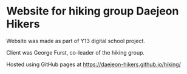 # Website for hiking group Daejeon Hikers

Website was made as part of Y13 digital school project. 

Client was George Furst, co-leader of the hiking group.

Hosted using GitHub pages at https://daejeon-hikers.github.io/hiking/
